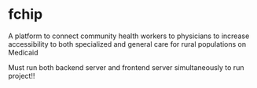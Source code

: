 # fchip
A platform to connect community health workers to physicians to increase accessibility to both specialized and general care for rural populations on Medicaid

Must run both backend server and frontend server simultaneously to run project!!